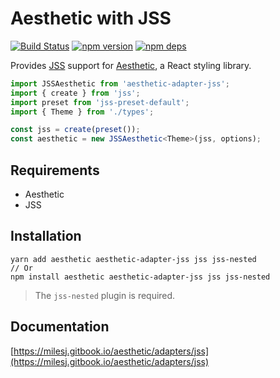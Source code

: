# Aesthetic with JSS

[![Build Status](https://github.com/milesj/aesthetic/workflows/Build/badge.svg)](https://github.com/milesj/aesthetic/actions?query=branch%3Amaster)
[![npm version](https://badge.fury.io/js/aesthetic-adapter-jss.svg)](https://www.npmjs.com/package/aesthetic-adapter-jss)
[![npm deps](https://david-dm.org/milesj/aesthetic.svg?path=packages/adapter-jss)](https://www.npmjs.com/package/aesthetic-adapter-jss)

Provides [JSS](https://github.com/cssinjs/jss) support for
[Aesthetic](https://github.com/milesj/aesthetic), a React styling library.

```ts
import JSSAesthetic from 'aesthetic-adapter-jss';
import { create } from 'jss';
import preset from 'jss-preset-default';
import { Theme } from './types';

const jss = create(preset());
const aesthetic = new JSSAesthetic<Theme>(jss, options);
```

## Requirements

- Aesthetic
- JSS

## Installation

```
yarn add aesthetic aesthetic-adapter-jss jss jss-nested
// Or
npm install aesthetic aesthetic-adapter-jss jss jss-nested
```

> The `jss-nested` plugin is required.

## Documentation

[https://milesj.gitbook.io/aesthetic/adapters/jss](https://milesj.gitbook.io/aesthetic/adapters/jss)
